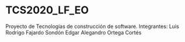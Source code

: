 # TCS2020_LF_EO
Proyecto de Tecnologías de construcción de software.
Integrantes:
Luis Rodrigo Fajardo Sondón
Edgar Alegandro Ortega Cortés

